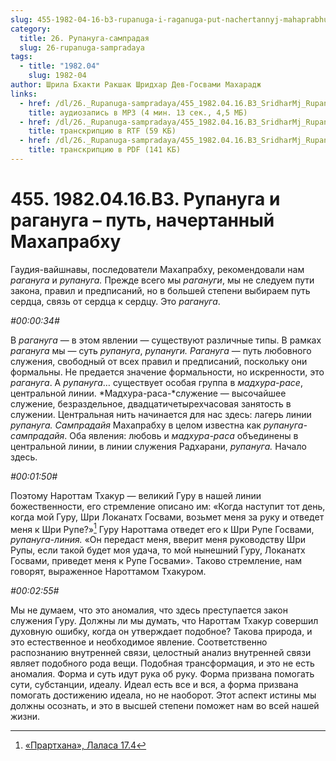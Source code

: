 ```yaml
---
slug: 455-1982-04-16-b3-rupanuga-i-raganuga-put-nachertannyj-mahaprabhu
category:
  title: 26. Рупануга-сампрадая
  slug: 26-rupanuga-sampradaya
tags:
  - title: "1982.04"
    slug: 1982-04
author: Шрила Бхакти Ракшак Шридхар Дев-Госвами Махарадж
links:
  - href: /dl/26._Rupanuga-sampradaya/455_1982.04.16.B3_SridharMj_Rupanuga_i_raganuga--put_nachertannyj_Mahaprabhu.mp3
    title: аудиозапись в MP3 (4 мин. 13 сек., 4,5 МБ)
  - href: /dl/26._Rupanuga-sampradaya/455_1982.04.16.B3_SridharMj_Rupanuga_i_raganuga--put_nachertannyj_Mahaprabhu.rtf
    title: транскрипцию в RTF (59 КБ)
  - href: /dl/26._Rupanuga-sampradaya/455_1982.04.16.B3_SridharMj_Rupanuga_i_raganuga--put_nachertannyj_Mahaprabhu.pdf
    title: транскрипцию в PDF (141 КБ)
---
```


# 455. 1982.04.16.B3. Рупануга и рагануга – путь, начертанный Махапрабху

Гаудия-вайшнавы, последователи Махапрабху, рекомендовали нам *рагануга* и *рупануга.* Прежде всего мы *рагануги*, мы не следуем пути закона, правил и предписаний, но в большей степени выбираем путь сердца, связь от сердца к сердцу. Это *рагануга*.

*#00:00:34#*

В *рагануга* — в этом явлении — существуют различные типы. В рамках *рагануга* мы — суть *рупануга*, *рупануги. Рагануга* — путь любовного служения, свободный от всех правил и предписаний, поскольку они формальны. Не предается значение формальности, но искренности, это *рагануга*. А *рупануга*… существует особая группа в *мадхура-расе*, центральной линии. *Мадхура-раса-*служение — высочайшее служение, безраздельное, двадцатичетырехчасовая занятость в служении. Центральная нить начинается для нас здесь: лагерь линии *рупануга. Сампрадайя* Махапрабху в целом известна как *рупануга-сампрадайя*. Оба явления: любовь и *мадхура-раса* объединены в центральной линии, в линии служения Радхарани, *рупануга.* Начало здесь.

*#00:01:50#*

Поэтому Нароттам Тхакур — великий Гуру в нашей линии божественности, его стремление описано им: «Когда наступит тот день, когда мой Гуру, Шри Локанатх Госвами, возьмет меня за руку и отведет меня к Шри Рупе?»[^_ftn1] Гуру Нароттама отведет его к Шри Рупе Госвами, *рупануга-линия.* «Он передаст меня, вверит меня руководству Шри Рупы, если такой будет моя удача, то мой нынешний Гуру, Локанатх Госвами, приведет меня к Рупе Госвами». Таково стремление, нам говорят, выраженное Нароттамом Тхакуром.

*#00:02:55#*

Мы не думаем, что это аномалия, что здесь преступается закон служения Гуру. Должны ли мы думать, что Нароттам Тхакур совершил духовную ошибку, когда он утверждает подобное? Такова природа, и это естественное и необходимое явление. Соответственно распознанию внутренней связи, целостный анализ внутренней связи являет подобного рода вещи. Подобная трансформация, и это не есть аномалия. Форма и суть идут рука об руку. Форма призвана помогать сути, субстанции, идеалу. Идеал есть все и вся, а форма призвана помогать достижению идеала, но не наоборот. Этот аспект истины мы должны осознать, и это в высшей степени поможет нам во всей нашей жизни.



[^_ftn1]: [«Прартхана», Лаласа 17.4](../notes/prarthana-lalasa/prarthana-lalasa-17-4.md)
